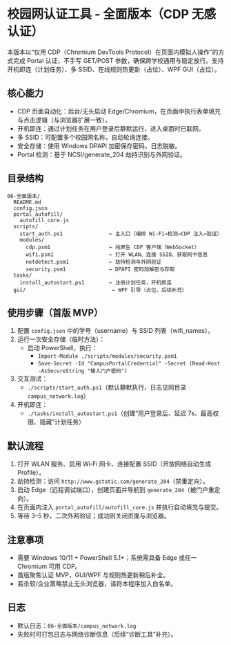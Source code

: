 # 校园网认证工具 - 全面版本（CDP 无感认证）

本版本以“仅用 CDP（Chromium DevTools Protocol）在页面内模拟人操作”的方式完成 Portal 认证，不手写 GET/POST 参数，确保跨学校通用与稳定放行。支持开机即连（计划任务）、多 SSID、在线规则热更新（占位）、WPF GUI（占位）。

## 核心能力
- CDP 页面自动化：后台/无头启动 Edge/Chromium，在页面中执行表单填充与点击逻辑（与浏览器扩展一致）。
- 开机即连：通过计划任务在用户登录后静默运行，进入桌面时已联网。
- 多 SSID：可配置多个校园网名称，自动轮询连接。
- 安全存储：使用 Windows DPAPI 加密保存密码，日志脱敏。
- Portal 检测：基于 NCSI/generate_204 劫持识别与外网验证。

## 目录结构
```
06-全面版本/
  README.md
  config.json
  portal_autofill/
    autofill_core.js
  scripts/
    start_auth.ps1               ← 主入口（编排 Wi‑Fi→检测→CDP 注入→验证）
    modules/
      cdp.psm1                   ← 纯原生 CDP 客户端（WebSocket）
      wifi.psm1                  ← 打开 WLAN、连接 SSID、获取网卡信息
      netdetect.psm1             ← 劫持检测与外网验证
      security.psm1              ← DPAPI 密码加解密与存取
  tasks/
    install_autostart.ps1        ← 注册计划任务，开机即连
  gui/                            ← WPF 引导（占位，后续补充）
```

## 使用步骤（首版 MVP）
1) 配置 `config.json` 中的学号（username）与 SSID 列表（wifi_names）。
2) 运行一次安全存储（临时方法）：
   - 启动 PowerShell，执行：
     - `Import-Module ./scripts/modules/security.psm1`
     - `Save-Secret -Id "CampusPortalCredential" -Secret (Read-Host -AsSecureString "输入门户密码")`
3) 交互测试：
   - `./scripts/start_auth.ps1`（默认静默执行，日志见同目录 `campus_network.log`）
4) 开机即连：
   - `./tasks/install_autostart.ps1`（创建“用户登录后、延迟 7s、最高权限、隐藏”计划任务）

## 默认流程
1. 打开 WLAN 服务、启用 Wi‑Fi 网卡、连接配置 SSID（开放网络自动生成 Profile）。
2. 劫持检测：访问 `http://www.gstatic.com/generate_204`（禁重定向）。
3. 启动 Edge（远程调试端口），创建页面并导航到 `generate_204`（被门户重定向）。
4. 在页面内注入 `portal_autofill/autofill_core.js` 并执行自动填充与提交。
5. 等待 3–5 秒，二次外网验证；成功则关闭页面与浏览器。

## 注意事项
- 需要 Windows 10/11 + PowerShell 5.1+；系统需具备 Edge 或任一 Chromium 可用 CDP。
- 首版聚焦认证 MVP，GUI/WPF 与规则热更新稍后补全。
- 若杀软/企业策略禁止无头浏览器，请将本程序加入白名单。

## 日志
- 默认日志：`06-全面版本/campus_network.log`
- 失败时可打包日志与网络诊断信息（后续“诊断工具”补充）。


